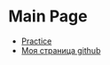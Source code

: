 # Main Page

* [Practice](https://kais-blkc.github.io/practice/)
* [Моя страница github](https://github.com/kais-blkc/)
